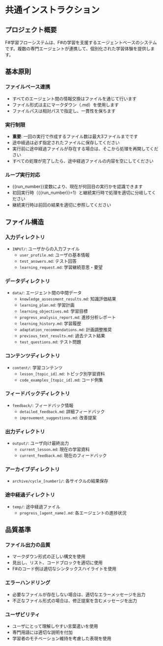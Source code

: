# 共通インストラクション

## プロジェクト概要
F#学習フローシステムは、F#の学習を支援するエージェントベースのシステムです。複数の専門エージェントが連携して、個別化された学習体験を提供します。

## 基本原則

### ファイルベース連携
- すべてのエージェント間の情報交換はファイルを通じて行います
- ファイル形式は主にマークダウン（.md）を使用します
- ファイルパスは相対パスで指定し、一貫性を保ちます

### 実行制限
- **重要**: 一回の実行で作成するファイル数は最大3ファイルまでです
- 途中経過は必ず指定されたファイルに保存してください
- 実行前に途中経過ファイルが存在する場合は、そこから処理を再開してください
- すべての処理が完了したら、途中経過ファイルの内容を空にしてください

### ループ実行対応
- {{run_number}}変数により、現在が何回目の実行かを認識できます
- 初回実行時（{{run_number}}=1）と継続実行時で処理を適切に分岐してください
- 継続実行時は前回の結果を適切に参照してください

## ファイル構造

### 入力ディレクトリ
- `INPUT/`: ユーザからの入力ファイル
  - `user_profile.md`: ユーザの基本情報
  - `test_answers.md`: テスト回答
  - `learning_request.md`: 学習継続意思・要望

### データディレクトリ
- `data/`: エージェント間の中間データ
  - `knowledge_assessment_results.md`: 知識評価結果
  - `learning_plan.md`: 学習計画
  - `learning_objectives.md`: 学習目標
  - `progress_analysis_report.md`: 進捗分析レポート
  - `learning_history.md`: 学習履歴
  - `adaptation_recommendations.md`: 計画調整推奨
  - `previous_test_results.md`: 過去テスト結果
  - `test_questions.md`: テスト問題

### コンテンツディレクトリ
- `content/`: 学習コンテンツ
  - `lesson_[topic_id].md`: トピック別学習資料
  - `code_examples_[topic_id].md`: コード例集

### フィードバックディレクトリ
- `feedback/`: フィードバック情報
  - `detailed_feedback.md`: 詳細フィードバック
  - `improvement_suggestions.md`: 改善提案

### 出力ディレクトリ
- `output/`: ユーザ向け最終出力
  - `current_lesson.md`: 現在の学習資料
  - `current_feedback.md`: 現在のフィードバック

### アーカイブディレクトリ
- `archive/cycle_[number]/`: 各サイクルの結果保存

### 途中経過ディレクトリ
- `temp/`: 途中経過ファイル
  - `progress_[agent_name].md`: 各エージェントの進捗状況

## 品質基準

### ファイル出力の品質
- マークダウン形式の正しい構文を使用
- 見出し、リスト、コードブロックを適切に使用
- F#のコード例は適切なシンタックスハイライトを使用

### エラーハンドリング
- 必要なファイルが存在しない場合は、適切なエラーメッセージを出力
- 不正なファイル形式の場合は、修正提案を含むメッセージを出力

### ユーザビリティ
- ユーザにとって理解しやすい言葉遣いを使用
- 専門用語には適切な説明を付加
- 学習者のモチベーション維持を考慮した表現を使用

